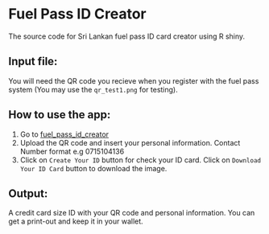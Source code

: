 # Fuel Pass ID Creator
The source code for Sri Lankan fuel pass ID card creator using R shiny.

## Input file:
You will need the QR code you recieve when you register with the fuel pass system (You may use the `qr_test1.png` for testing).

## How to use the app:
1. Go to [fuel_pass_id_creator](https://pubudumanoj.shinyapps.io/fuel_pass_id_creator/)
2. Upload the QR code and insert your personal information. Contact Number format
e.g 0715104136
3. Click on `Create Your ID` button for check your ID card. Click on `Download Your ID Card` button to download the image.

## Output:
A credit card size ID with your QR code and personal information. You can get a print-out and keep it in your wallet.

